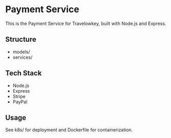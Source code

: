 # Payment Service

This is the Payment Service for Travelowkey, built with Node.js and Express.

## Structure
- models/
- services/

## Tech Stack
- Node.js
- Express
- Stripe
- PayPal

## Usage
See k8s/ for deployment and Dockerfile for containerization.